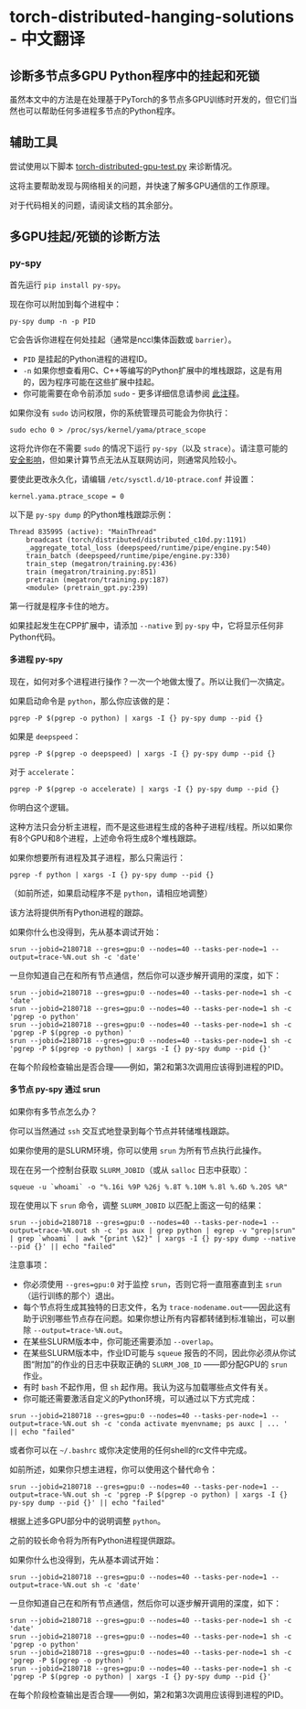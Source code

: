 # torch-distributed-hanging-solutions - 中文翻译

## 诊断多节点多GPU Python程序中的挂起和死锁

虽然本文中的方法是在处理基于PyTorch的多节点多GPU训练时开发的，但它们当然也可以帮助任何多进程多节点的Python程序。

## 辅助工具

尝试使用以下脚本 [torch-distributed-gpu-test.py](torch-distributed-gpu-test.py) 来诊断情况。

这将主要帮助发现与网络相关的问题，并快速了解多GPU通信的工作原理。

对于代码相关的问题，请阅读文档的其余部分。

## 多GPU挂起/死锁的诊断方法

### py-spy

首先运行 `pip install py-spy`。

现在你可以附加到每个进程中：

``` 
py-spy dump -n -p PID
```
它会告诉你进程在何处挂起（通常是nccl集体函数或 `barrier`）。

- `PID` 是挂起的Python进程的进程ID。
- `-n` 如果你想查看用C、C++等编写的Python扩展中的堆栈跟踪，这是有用的，因为程序可能在这些扩展中挂起。
- 你可能需要在命令前添加 `sudo` - 更多详细信息请参阅 [此注释](https://github.com/benfred/py-spy/blob/master/README.md#when-do-you-need-to-run-as-sudo)。

如果你没有 `sudo` 访问权限，你的系统管理员可能会为你执行：
``` 
sudo echo 0 > /proc/sys/kernel/yama/ptrace_scope
```
这将允许你在不需要 `sudo` 的情况下运行 `py-spy`（以及 `strace`）。请注意可能的 [安全影响](https://wiki.ubuntu.com/SecurityTeam/Roadmap/KernelHardening#ptrace_Protection)，但如果计算节点无法从互联网访问，则通常风险较小。

要使此更改永久化，请编辑 `/etc/sysctl.d/10-ptrace.conf` 并设置：
``` 
kernel.yama.ptrace_scope = 0
```

以下是 `py-spy dump` 的Python堆栈跟踪示例：
``` 
Thread 835995 (active): "MainThread"
    broadcast (torch/distributed/distributed_c10d.py:1191)
    _aggregate_total_loss (deepspeed/runtime/pipe/engine.py:540)
    train_batch (deepspeed/runtime/pipe/engine.py:330)
    train_step (megatron/training.py:436)
    train (megatron/training.py:851)
    pretrain (megatron/training.py:187)
    <module> (pretrain_gpt.py:239)
```
第一行就是程序卡住的地方。

如果挂起发生在CPP扩展中，请添加 `--native` 到 `py-spy` 中，它将显示任何非Python代码。

#### 多进程 py-spy

现在，如何对多个进程进行操作？一次一个地做太慢了。所以让我们一次搞定。

如果启动命令是 `python`，那么你应该做的是：

``` 
pgrep -P $(pgrep -o python) | xargs -I {} py-spy dump --pid {}
```

如果是 `deepspeed`：

``` 
pgrep -P $(pgrep -o deepspeed) | xargs -I {} py-spy dump --pid {}
```

对于 `accelerate`：

``` 
pgrep -P $(pgrep -o accelerate) | xargs -I {} py-spy dump --pid {}
```

你明白这个逻辑。

这种方法只会分析主进程，而不是这些进程生成的各种子进程/线程。所以如果你有8个GPU和8个进程，上述命令将生成8个堆栈跟踪。

如果你想要所有进程及其子进程，那么只需运行：

``` 
pgrep -f python | xargs -I {} py-spy dump --pid {}
```
（如前所述，如果启动程序不是 `python`，请相应地调整）

该方法将提供所有Python进程的跟踪。

如果你什么也没得到，先从基本调试开始：

``` 
srun --jobid=2180718 --gres=gpu:0 --nodes=40 --tasks-per-node=1 --output=trace-%N.out sh -c 'date'
```
一旦你知道自己在和所有节点通信，然后你可以逐步解开调用的深度，如下：

``` 
srun --jobid=2180718 --gres=gpu:0 --nodes=40 --tasks-per-node=1 sh -c 'date'
srun --jobid=2180718 --gres=gpu:0 --nodes=40 --tasks-per-node=1 sh -c 'pgrep -o python'
srun --jobid=2180718 --gres=gpu:0 --nodes=40 --tasks-per-node=1 sh -c 'pgrep -P $(pgrep -o python) '
srun --jobid=2180718 --gres=gpu:0 --nodes=40 --tasks-per-node=1 sh -c 'pgrep -P $(pgrep -o python) | xargs -I {} py-spy dump --pid {}'
```
在每个阶段检查输出是否合理——例如，第2和第3次调用应该得到进程的PID。

#### 多节点 py-spy 通过 srun

如果你有多节点怎么办？

你可以当然通过 `ssh` 交互式地登录到每个节点并转储堆栈跟踪。

如果你使用的是SLURM环境，你可以使用 `srun` 为所有节点执行此操作。

现在在另一个控制台获取 `SLURM_JOBID`（或从 `salloc` 日志中获取）：
``` 
squeue -u `whoami` -o "%.16i %9P %26j %.8T %.10M %.8l %.6D %.20S %R"
```

现在使用以下 `srun` 命令，调整 `SLURM_JOBID` 以匹配上面这一句的结果：
``` 
srun --jobid=2180718 --gres=gpu:0 --nodes=40 --tasks-per-node=1 --output=trace-%N.out sh -c 'ps aux | grep python | egrep -v "grep|srun" | grep `whoami` | awk "{print \$2}" | xargs -I {} py-spy dump --native --pid {}' || echo "failed"
```

注意事项：
- 你必须使用 `--gres=gpu:0` 对于监控 `srun`，否则它将一直阻塞直到主 `srun`（运行训练的那个）退出。
- 每个节点将生成其独特的日志文件，名为 `trace-nodename.out`——因此这有助于识别哪些节点存在问题。如果你想让所有内容都转储到标准输出，可以删除 `--output=trace-%N.out`。
- 在某些SLURM版本中，你可能还需要添加 `--overlap`。
- 在某些SLURM版本中，作业ID可能与 `squeue` 报告的不同，因此你必须从你试图“附加”的作业的日志中获取正确的 `SLURM_JOB_ID` ——即分配GPU的 `srun` 作业。
- 有时 `bash` 不起作用，但 `sh` 起作用。我认为这与加载哪些点文件有关。
- 你可能还需要激活自定义的Python环境，可以通过以下方式完成：
``` 
srun --jobid=2180718 --gres=gpu:0 --nodes=40 --tasks-per-node=1 --output=trace-%N.out sh -c 'conda activate myenvname; ps auxc | ... ' || echo "failed"
```
或者你可以在 `~/.bashrc` 或你决定使用的任何shell的rc文件中完成。

如前所述，如果你只想主进程，你可以使用这个替代命令：
``` 
srun --jobid=2180718 --gres=gpu:0 --nodes=40 --tasks-per-node=1 --output=trace-%N.out sh -c 'pgrep -P $(pgrep -o python) | xargs -I {} py-spy dump --pid {}' || echo "failed"
```
根据上述多GPU部分中的说明调整 `python`。

之前的较长命令将为所有Python进程提供跟踪。

如果你什么也没得到，先从基本调试开始：

``` 
srun --jobid=2180718 --gres=gpu:0 --nodes=40 --tasks-per-node=1 --output=trace-%N.out sh -c 'date'
```
一旦你知道自己在和所有节点通信，然后你可以逐步解开调用的深度，如下：

``` 
srun --jobid=2180718 --gres=gpu:0 --nodes=40 --tasks-per-node=1 sh -c 'date'
srun --jobid=2180718 --gres=gpu:0 --nodes=40 --tasks-per-node=1 sh -c 'pgrep -o python'
srun --jobid=2180718 --gres=gpu:0 --nodes=40 --tasks-per-node=1 sh -c 'pgrep -P $(pgrep -o python) '
srun --jobid=2180718 --gres=gpu:0 --nodes=40 --tasks-per-node=1 sh -c 'pgrep -P $(pgrep -o python) | xargs -I {} py-spy dump --pid {}'
```
在每个阶段检查输出是否合理——例如，第2和第3次调用应该得到进程的PID。